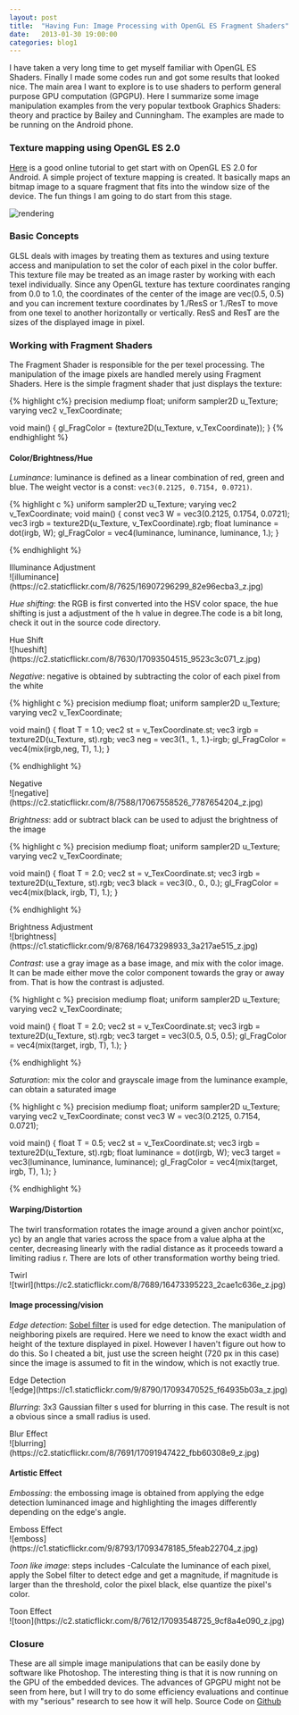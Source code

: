 ```yaml
---
layout: post
title:  "Having Fun: Image Processing with OpenGL ES Fragment Shaders"
date:   2013-01-30 19:00:00
categories: blog1
---
```


I have taken a very long time to get myself familiar with OpenGL ES Shaders. Finally I made some codes run and got some results that looked nice. The main area I want to explore is to use shaders to perform general purpose GPU computation (GPGPU). Here I summarize some image manipulation examples from the very popular textbook Graphics Shaders: theory and practice by Bailey and Cunningham. The examples are made to be running on the Android phone.

### Texture mapping using OpenGL ES 2.0

[Here](http://www.learnopengles.com/android-lesson-one-getting-started/) is a good online tutorial to get start with on OpenGL ES 2.0 for Android. A simple project of texture mapping is created. It basically maps an bitmap image to a square fragment that fits into the window size of the device. The fun things I am going to do start from this stage.

![rendering](https://c2.staticflickr.com/8/7614/16905771328_c58d995850_z.jpg)

### Basic Concepts

GLSL deals with images by treating them as textures and using texture access and manipulation to set the color of each pixel in the color buffer. This texture file may be treated as an image raster by working with each texel individually. Since any OpenGL texture has texture coordinates ranging from 0.0 to 1.0, the coordinates of the center of the image are vec(0.5, 0.5) and you can increment texture coordinates by 1./ResS or 1./ResT to move from one texel to another horizontally or vertically. ResS and ResT are the sizes of the displayed image in pixel.

### Working with Fragment Shaders

The Fragment Shader is responsible for the per texel processing. The manipulation of the image pixels are handled merely using Fragment Shaders. Here is the simple fragment shader that just displays the texture:

{% highlight c%}
precision mediump float;
uniform sampler2D u_Texture;
varying vec2 v_TexCoordinate; 

void main()
{
    gl_FragColor = (texture2D(u_Texture, v_TexCoordinate));
}
{% endhighlight %}

#### Color/Brightness/Hue

*Luminance*: luminance is defined as a linear combination of red, green and blue. The weight vector is a const: `vec3(0.2125, 0.7154, 0.0721)`.

{% highlight c %}
uniform sampler2D u_Texture;
varying vec2 v_TexCoordinate; 
void main()
{ 
    const vec3 W = vec3(0.2125, 0.1754, 0.0721); 
    vec3 irgb = texture2D(u_Texture, v_TexCoordinate).rgb; 
    float luminance = dot(irgb, W); 
    gl_FragColor = vec4(luminance, luminance, luminance, 1.);
}

{% endhighlight %}

<figcaption>
Illuminance Adjustment
</figcaption>
![illuminance](https://c2.staticflickr.com/8/7625/16907296299_82e96ecba3_z.jpg)

*Hue shifting*: the RGB is first converted into the HSV color space, the hue shifting is just a adjustment of the h value in degree.The code is a bit long, check it out in the source code directory.

<figcaption>
Hue Shift
</figcaption>
![hueshift](https://c2.staticflickr.com/8/7630/17093504515_9523c3c071_z.jpg)

*Negative*: negative is obtained by subtracting the color of each pixel from the white

{% highlight c %}
precision mediump float;
uniform sampler2D u_Texture;
varying vec2 v_TexCoordinate; 

void main()
{
    float T = 1.0; 
    vec2 st = v_TexCoordinate.st;
    vec3 irgb = texture2D(u_Texture, st).rgb;
    vec3 neg = vec3(1., 1., 1.)-irgb;
    gl_FragColor = vec4(mix(irgb,neg, T), 1.);
}

{% endhighlight %}

<figcaption>
Negative
</figcaption>
![negative](https://c2.staticflickr.com/8/7588/17067558526_7787654204_z.jpg)

*Brightness*: add or subtract black can be used to adjust the brightness of the image

{% highlight c %}
precision mediump float;
uniform sampler2D u_Texture;
varying vec2 v_TexCoordinate;

void main()
{
    float T = 2.0;
    vec2 st = v_TexCoordinate.st;
    vec3 irgb = texture2D(u_Texture, st).rgb;
    vec3 black = vec3(0., 0., 0.);
    gl_FragColor = vec4(mix(black, irgb, T), 1.);
}

{% endhighlight %}

<figcaption>
Brightness Adjustment
</figcaption>
![brightness](https://c1.staticflickr.com/9/8768/16473298933_3a217ae515_z.jpg)

*Contrast*: use a gray image as a base image, and mix with the color image. It can be made either move the color component towards the gray or away from. That is how the contrast is adjusted.

{% highlight c %}
precision mediump float;
uniform sampler2D u_Texture;
varying vec2 v_TexCoordinate;

void main()
{
    float T = 2.0;
    vec2 st = v_TexCoordinate.st;
    vec3 irgb = texture2D(u_Texture, st).rgb;
    vec3 target = vec3(0.5, 0.5, 0.5);
    gl_FragColor = vec4(mix(target, irgb, T), 1.);
}

{% endhighlight %}

*Saturation*: mix the color and grayscale image from the luminance example, can obtain a saturated image

{% highlight c %}
precision mediump float;
uniform sampler2D u_Texture;
varying vec2 v_TexCoordinate; 
const vec3 W = vec3(0.2125, 0.7154, 0.0721);

void main()
{
    float T = 0.5;
    vec2 st = v_TexCoordinate.st;
    vec3 irgb = texture2D(u_Texture, st).rgb; 
    float luminance = dot(irgb, W);
    vec3 target = vec3(luminance, luminance, luminance); 
    gl_FragColor = vec4(mix(target, irgb, T), 1.);
}

{% endhighlight %}

#### Warping/Distortion

The twirl transformation rotates the image around a given anchor point(xc, yc) by an angle that varies across the space from a value alpha at the center, decreasing linearly with the radial distance as it proceeds toward a limiting radius r. There are lots of other transformation worthy being tried.

<figcaption>
Twirl
</figcaption>
![twirl](https://c2.staticflickr.com/8/7689/16473395223_2cae1c636e_z.jpg)

#### Image processing/vision

*Edge detection*: [Sobel filter](http://en.wikipedia.org/wiki/Sobel_operator) is used for edge detection. The manipulation of neighboring pixels are required. Here we need to know the exact width and height of the texture displayed in pixel. However I haven't figure out how to do this. So I cheated a bit, just use the screen height (720 px in this case) since the image is assumed to fit in the window, which is not exactly true.

<figcaption>
Edge Detection
</figcaption>
![edge](https://c1.staticflickr.com/9/8790/17093470525_f64935b03a_z.jpg)

*Blurring*: 3x3 Gaussian filter s used for blurring in this case. The result is not a obvious since a small radius is used.

<figcaption>
Blur Effect
</figcaption>
![blurring](https://c2.staticflickr.com/8/7691/17091947422_fbb60308e9_z.jpg)

#### Artistic Effect

*Embossing*: the embossing image is obtained from applying the edge detection luminanced image and highlighting the images differently depending on the edge's angle.

<figcaption>
Emboss Effect
</figcaption>
![emboss](https://c1.staticflickr.com/9/8793/17093478185_5feab22704_z.jpg)

*Toon like image*: steps includes -Calculate the luminance of each pixel, apply the Sobel filter to detect edge and get a magnitude, if magnitude is larger than the threshold, color the pixel black, else quantize the pixel's color.

<figcaption>
Toon Effect
</figcaption>
![toon](https://c2.staticflickr.com/8/7612/17093548725_9cf8a4e090_z.jpg)

### Closure

These are all simple image manipulations that can be easily done by software like Photoshop. The interesting thing is that it is now running on the GPU of the embedded devices. The advances of GPGPU might not be seen from here, but I will try to do some efficiency evaluations and continue with my "serious" research to see how it will help. Source Code on [Github](https://github.com/yulu/GLtext)




